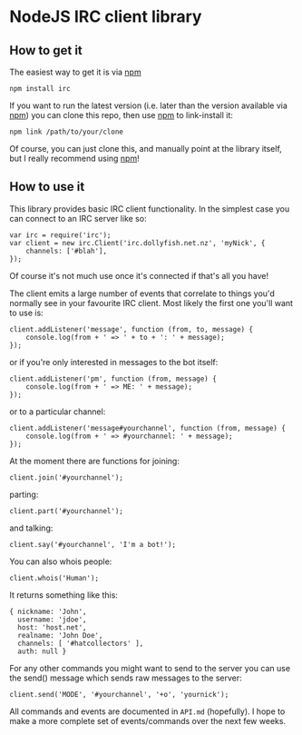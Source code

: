 NodeJS IRC client library
=========================

How to get it
-------------

The easiest way to get it is via [npm][]

    npm install irc

If you want to run the latest version (i.e. later than the version available
via [npm][]) you can clone this repo, then use [npm][] to link-install it:

    npm link /path/to/your/clone

Of course, you can just clone this, and manually point at the library itself,
but I really recommend using [npm][]!

How to use it
-------------

This library provides basic IRC client functionality. In the simplest case you
can connect to an IRC server like so:

    var irc = require('irc');
    var client = new irc.Client('irc.dollyfish.net.nz', 'myNick', {
        channels: ['#blah'],
    });

Of course it's not much use once it's connected if that's all you have!

The client emits a large number of events that correlate to things you'd
normally see in your favourite IRC client. Most likely the first one you'll
want to use is:

    client.addListener('message', function (from, to, message) {
        console.log(from + ' => ' + to + ': ' + message);
    });

or if you're only interested in messages to the bot itself:

    client.addListener('pm', function (from, message) {
        console.log(from + ' => ME: ' + message);
    });

or to a particular channel:

    client.addListener('message#yourchannel', function (from, message) {
        console.log(from + ' => #yourchannel: ' + message);
    });

At the moment there are functions for joining:

    client.join('#yourchannel');

parting:

    client.part('#yourchannel');

and talking:

    client.say('#yourchannel', 'I'm a bot!');

You can also whois people:

    client.whois('Human');

It returns something like this:

    { nickname: 'John',
      username: 'jdoe',
      host: 'host.net',
      realname: 'John Doe',
      channels: [ '#hatcollectors' ],
      auth: null }

For any other commands you might want to send to the server you can use the
send() message which sends raw messages to the server:

    client.send('MODE', '#yourchannel', '+o', 'yournick');

All commands and events are documented in `API.md` (hopefully). I hope to make
a more complete set of events/commands over the next few weeks.

[npm]: http://github.com/isaacs/npm
